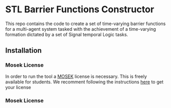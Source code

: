 # STL Barrier Functions Constructor 

This repo contains the code to create a set of time-varying barrier functions for a multi-agent system tasked with the achievement of a time-varying formation dictated by a set of Signal temporal Logic tasks.

## Installation

### Mosek License
In order to run the tool a [MOSEK](https://www.mosek.com/) license is necessary. This is freely available for students. We recomment following the instructions [here](https://www.mosek.com/products/academic-licenses/) to get your license 

### Mosek License
